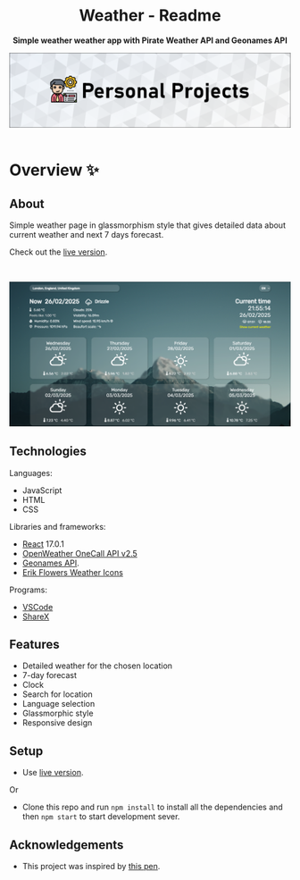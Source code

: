 <h1 align="center">Weather - Readme</h1>
<p align="center">
  <strong>
    Simple weather weather app with Pirate Weather API and Geonames API
  </strong>
</p>
<div align="center">
  <a href="https://www.frontendmentor.io/home">
    <img src="_for_readme/banner.png">
  </a>
</div>

<br>

# Overview :sparkles:

## About
Simple weather page in glassmorphism style that gives detailed data about current weather and next 7 days forecast.

Check out the [live version](https://pasek108.github.io/Weather/).

<br>

![preview](/_for_readme/preview.png)

## Technologies
Languages:
- JavaScript
- HTML
- CSS

Libraries and frameworks:
- [React](https://legacy.reactjs.org/blog/2020/10/20/react-v17.html) 17.0.1
- [OpenWeather OneCall API v2.5](https://openweathermap.org/) 
- [Geonames API](https://www.geonames.org).
- [Erik Flowers Weather Icons](http://erikflowers.github.io/weather-icons/)
  
Programs:
- [VSCode](https://code.visualstudio.com)
- [ShareX](https://getsharex.com)

## Features
- Detailed weather for the chosen location  
- 7-day forecast  
- Clock  
- Search for location  
- Language selection  
- Glassmorphic style  
- Responsive design  

## Setup
- Use [live version](https://pasek108.github.io/Weather/).

Or

- Clone this repo and run `npm install` to install all the dependencies and then `npm start` to start development sever.

## Acknowledgements
- This project was inspired by [this pen](https://codepen.io/Hyperplexed/pen/vYpXNJd).
